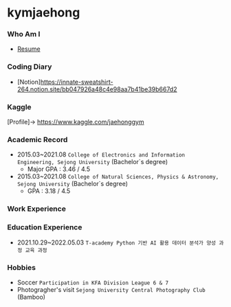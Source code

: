 # kymjaehong

### Who Am I
- [Resume](https://innate-sweatshirt-264.notion.site/bebfdb4171c64f7ab1cdb2cdf28197a7)

### Coding Diary
- [Notion]<https://innate-sweatshirt-264.notion.site/bb047926a48c4e98aa7b41be39b667d2>

### Kaggle
[Profile]-> <https://www.kaggle.com/jaehonggym>

### Academic Record
- 2015.03~2021.08 `College of Electronics and Information Engineering, Sejong University` (Bachelor`s degree)
    - Major GPA : 3.46 / 4.5
- 2015.03~2021.08 `College of Natural Sciences, Physics & Astronomy, Sejong University` (Bachelor`s degree)
    - GPA : 3.18 / 4.5

### Work Experience

### Education Experience
- 2021.10.29~2022.05.03 `T-academy Python 기반 AI 활용 데이터 분석가 양성 과정 교육 과정`

### Hobbies
- Soccer `Participation in KFA Division League 6 & 7`
- Photogragher's visit `Sejong University Central Photography Club` (Bamboo)  